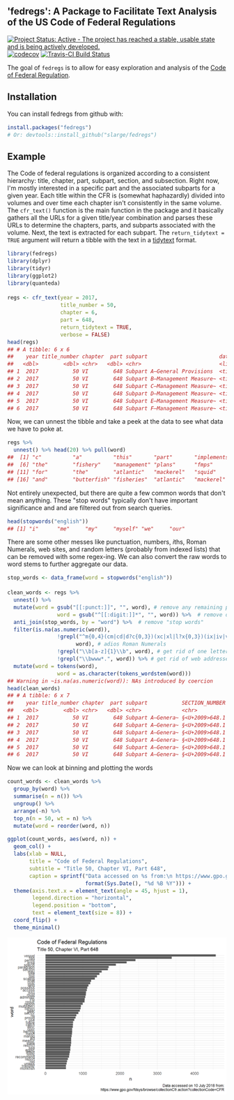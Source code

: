 
<!-- README.md is generated from README.Rmd. Please edit that file -->
'fedregs': A Package to Facilitate Text Analysis of the US Code of Federal Regulations
--------------------------------------------------------------------------------------

[![Project Status: Active - The project has reached a stable, usable state and is being actively developed.](http://www.repostatus.org/badges/0.1.0/active.svg)](http://www.repostatus.org/#active) [![codecov](https://codecov.io/gh/slarge/fedregs/branch/master/graph/badge.svg)](https://codecov.io/gh/slarge/fedregs) [![Travis-CI Build Status](https://travis-ci.org/slarge/fedregs.svg?branch=master)](https://travis-ci.org/slarge/fedregs) <!-- [![CRAN_Status_Badge](http://www.r-pkg.org/badges/version/fedregs)](https://cran.r-project.org/package=fedregs) --> <!-- ![downloads](http://cranlogs.r-pkg.org/badges/grand-total/fedregs) --> <!-- [![keybase verified](https://img.shields.io/badge/keybase-verified-brightgreen.svg)](https://gist.github.com/slarge/be2f2c14fd78cac24697) -->

The goal of `fedregs` is to allow for easy exploration and analysis of the [Code of Federal Regulation](https://www.gpo.gov/fdsys/browse/collectionCfr.action?selectedYearFrom=2017&go=Go).

Installation
------------

You can install fedregs from github with:

``` r
install.packages("fedregs")
# Or: devtools::install_github("slarge/fedregs")
```

Example
-------

The Code of federal regulations is organized according to a consistent hierarchy: title, chapter, part, subpart, section, and subsection. Right now, I'm mostly interested in a specific part and the associated subparts for a given year. Each title within the CFR is (somewhat haphazardly) divided into volumes and over time each chapter isn't consistently in the same volume. The `cfr_text()` function is the main function in the package and it basically gathers all the URLs for a given title/year combination and parses these URLs to determine the chapters, parts, and subparts associated with the volume. Next, the text is extracted for each subpart. The `return_tidytext = TRUE` argument will return a tibble with the text in a [tidytext](https://www.tidytextmining.com/tidytext.html) format.

``` r
library(fedregs)
library(dplyr)
library(tidyr)
library(ggplot2)
library(quanteda)

regs <- cfr_text(year = 2017,
                 title_number = 50,
                 chapter = 6,
                 part = 648,
                 return_tidytext = TRUE,
                 verbose = FALSE)
head(regs)
## # A tibble: 6 x 6
##    year title_number chapter  part subpart                       data     
##   <dbl>        <dbl> <chr>   <dbl> <chr>                         <list>   
## 1  2017           50 VI        648 Subpart A—General Provisions  <tibble ~
## 2  2017           50 VI        648 Subpart B—Management Measure~ <tibble ~
## 3  2017           50 VI        648 Subpart C—Management Measure~ <tibble ~
## 4  2017           50 VI        648 Subpart D—Management Measure~ <tibble ~
## 5  2017           50 VI        648 Subpart E—Management Measure~ <tibble ~
## 6  2017           50 VI        648 Subpart F—Management Measure~ <tibble ~
```

Now, we can unnest the tibble and take a peek at the data to see what data we have to poke at.

``` r
regs %>%
  unnest() %>% head(20) %>% pull(word)
##  [1] "c"          "a"          "this"       "part"       "implements"
##  [6] "the"        "fishery"    "management" "plans"      "fmps"      
## [11] "for"        "the"        "atlantic"   "mackerel"   "squid"     
## [16] "and"        "butterfish" "fisheries"  "atlantic"   "mackerel"
```

Not entirely unexpected, but there are quite a few common words that don't mean anything. These "stop words" typically don't have important significance and and are filtered out from search queries.

``` r
head(stopwords("english"))
## [1] "i"      "me"     "my"     "myself" "we"     "our"
```

There are some other messes like punctuation, numbers, *i*ths, Roman Numerals, web sites, and random letters (probably from indexed lists) that can be removed with some regex-ing. We can also convert the raw words to word stems to further aggregate our data.

``` r
stop_words <- data_frame(word = stopwords("english"))

clean_words <- regs %>%
  unnest() %>% 
  mutate(word = gsub("[[:punct:]]", "", word), # remove any remaining punctuation
                word = gsub("^[[:digit:]]*", "", word)) %>%  # remove digits (e.g., 1st, 1881a, 15th, etc)
  anti_join(stop_words, by = "word") %>%  # remove "stop words"
  filter(is.na(as.numeric(word)),
                !grepl("^m{0,4}(cm|cd|d?c{0,3})(xc|xl|l?x{0,3})(ix|iv|v?i{0,3})$",
                      word), # adios Roman Numerals
                !grepl("\\b[a-z]{1}\\b", word), # get rid of one letter words
                !grepl("\\bwww*.", word)) %>% # get rid of web addresses
  mutate(word = tokens(word),
                word = as.character(tokens_wordstem(word)))
## Warning in ~is.na(as.numeric(word)): NAs introduced by coercion
head(clean_words)
## # A tibble: 6 x 7
##    year title_number chapter  part subpart           SECTION_NUMBER word  
##   <dbl>        <dbl> <chr>   <dbl> <chr>             <chr>          <chr> 
## 1  2017           50 VI        648 Subpart A—Genera~ §<U+2009>648.1        part  
## 2  2017           50 VI        648 Subpart A—Genera~ §<U+2009>648.1        imple~
## 3  2017           50 VI        648 Subpart A—Genera~ §<U+2009>648.1        fishe~
## 4  2017           50 VI        648 Subpart A—Genera~ §<U+2009>648.1        manag 
## 5  2017           50 VI        648 Subpart A—Genera~ §<U+2009>648.1        plan  
## 6  2017           50 VI        648 Subpart A—Genera~ §<U+2009>648.1        fmps
```

Now we can look at binning and plotting the words

``` r
count_words <- clean_words %>%
  group_by(word) %>%
  summarise(n = n()) %>%
  ungroup() %>%
  arrange(-n) %>% 
  top_n(n = 50, wt = n) %>% 
  mutate(word = reorder(word, n))
```

``` r
ggplot(count_words, aes(word, n)) +
  geom_col() +
  labs(xlab = NULL, 
       title = "Code of Federal Regulations", 
       subtitle = "Title 50, Chapter VI, Part 648",
       caption = sprintf("Data accessed on %s from:\n https://www.gpo.gov/fdsys/browse/collectionCfr.action?collectionCode=CFR", 
                         format(Sys.Date(), "%d %B %Y"))) +
  theme(axis.text.x = element_text(angle = 45, hjust = 1),
        legend.direction = "horizontal",
        legend.position = "bottom",
        text = element_text(size = 8)) +
  coord_flip() +
  theme_minimal()
```

<img src="README_figs/README-plot_words-1.png" width="672" />
